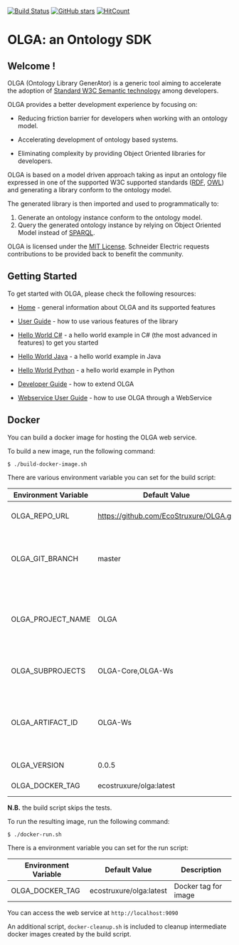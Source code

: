 [![Build Status](https://struxurewarecloud.visualstudio.com/_apis/public/build/definitions/05ca61f1-5a19-4a29-8b05-35664499dffe/490/badge)](https://struxurewarecloud.visualstudio.com/Digital%20Services%20Platform/_build/index?definitionId=490)
[![GitHub stars](https://img.shields.io/github/stars/EcoStruxure/OLGA.svg)](https://github.com/EcoStruxure/OLGA/stargazers)
[![HitCount](http://hits.dwyl.io/EcoStruxure/OLGA.svg)](http://hits.dwyl.io/EcoStruxure/OLGA)


# OLGA: an Ontology SDK

## Welcome !
OLGA (Ontology Library GenerAtor) is a generic tool aiming to accelerate the adoption of [Standard W3C Semantic technology](https://www.w3.org/standards/semanticweb/) among developers. 

OLGA provides a better development experience by focusing on:

* Reducing friction barrier for developers when working with an ontology model.

* Accelerating development of ontology based systems.

* Eliminating complexity by providing Object Oriented libraries for developers.

OLGA is based on a model driven approach taking as input an ontology file expressed in one of the supported W3C supported standards ([RDF](https://www.w3.org/2001/sw/wiki/RDF), [OWL](https://www.w3.org/OWL)) and generating a library conform to the ontology model.

The generated library is then imported and used to programmatically to:
1. Generate an ontology instance conform to the ontology model.
2. Query the generated ontology instance by relying on Object Oriented Model instead of [SPARQL](https://www.w3.org/TR/sparql11-query/).

OLGA is licensed under the [MIT License](./LICENSE.TXT).
Schneider Electric requests contributions to be provided back to benefit the community.

## Getting Started
To get started with OLGA, please check the following resources:

* [Home](https://github.com/EcoStruxure/OLGA/wiki/Home) - general information about OLGA and its supported features

* [User Guide](https://github.com/EcoStruxure/OLGA/wiki/User-Guide) - how to use various features of the library

* [Hello World C#](https://github.com/EcoStruxure/OLGA/wiki/Hello-World) - a hello world example in C# (the most advanced in features) to get you started

* [Hello World Java](https://github.com/EcoStruxure/OLGA/wiki/Hello-World-(Java-RDF4J)) - a hello world example in Java

* [Hello World Python](https://github.com/EcoStruxure/OLGA/wiki/Hello-World-(Python-RDFAlchemy)) - a hello world example in Python

* [Developer Guide](https://github.com/EcoStruxure/OLGA/wiki/Developer-Guide) - how to extend OLGA

* [Webservice User Guide](https://github.com/EcoStruxure/OLGA/wiki/Webservice-User-Guide) - how to use OLGA through a WebService


## Docker

You can build a docker image for hosting the OLGA web service.

To build a new image, run the following command:

```
$ ./build-docker-image.sh
```

There are various environment variable you can set for the build script:

|Environment Variable|Default Value|Description|
|---|---|---|
|OLGA_REPO_URL|https://github.com/EcoStruxure/OLGA.git|OLGA Source Code Repo|
|OLGA_GIT_BRANCH|master|Git branch in source repo to use when cloning OLGA repo|
|OLGA_PROJECT_NAME|OLGA|Project name, used by the Dockerfile to generate artifact paths|
|OLGA_SUBPROJECTS|OLGA-Core,OLGA-Ws|What subprojects we want to build|
|OLGA_ARTIFACT_ID|OLGA-Ws|Maven Artifact ID, used by Dockerfile to generate artifact paths|
|OLGA_VERSION|0.0.5|OLGA Version|
|OLGA_DOCKER_TAG|ecostruxure/olga:latest|Docker tag for image|

**N.B.** the build script skips the tests.

To run the resulting image, run the following command:

```
$ ./docker-run.sh
```

There is a environment variable you can set for the run script:

|Environment Variable|Default Value|Description|
|---|---|---|
|OLGA_DOCKER_TAG|ecostruxure/olga:latest|Docker tag for image|

You can access the web service at `http://localhost:9090`

An additional script, `docker-cleanup.sh` is included to cleanup intermediate docker images created by the build script.
